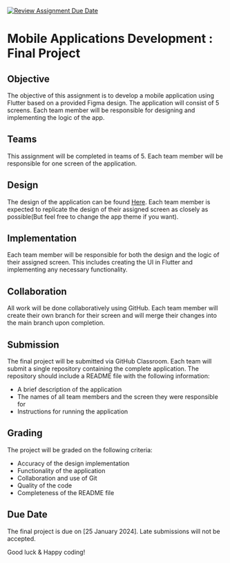 [![Review Assignment Due Date](https://classroom.github.com/assets/deadline-readme-button-24ddc0f5d75046c5622901739e7c5dd533143b0c8e959d652212380cedb1ea36.svg)](https://classroom.github.com/a/Bjb_mfSS)
# Mobile Applications Development : Final Project

## Objective
The objective of this assignment is to develop a mobile application using Flutter based on a provided Figma design. The application will consist of 5 screens. Each team member will be responsible for designing and implementing the logic of the app.

## Teams
This assignment will be completed in teams of 5. Each team member will be responsible for one screen of the application.

## Design
The design of the application can be found [Here](https://www.figma.com/file/wadC89Pj6fm6VRDLxPpJbz/UI?type=design&node-id=7%3A204&mode=design&t=c0ECgKW4IufRE1xh-1). Each team member is expected to replicate the design of their assigned screen as closely as possible(But feel free to change the app theme if you want).

## Implementation
Each team member will be responsible for both the design and the logic of their assigned screen. This includes creating the UI in Flutter and implementing any necessary functionality.

## Collaboration
All work will be done collaboratively using GitHub. Each team member will create their own branch for their screen and will merge their changes into the main branch upon completion.

## Submission
The final project will be submitted via GitHub Classroom. Each team will submit a single repository containing the complete application. The repository should include a README file with the following information:

- A brief description of the application
- The names of all team members and the screen they were responsible for
- Instructions for running the application

## Grading
The project will be graded on the following criteria:

- Accuracy of the design implementation
- Functionality of the application
- Collaboration and use of Git
- Quality of the code
- Completeness of the README file

## Due Date
The final project is due on [25 January 2024]. Late submissions will not be accepted.

Good luck & Happy coding!

